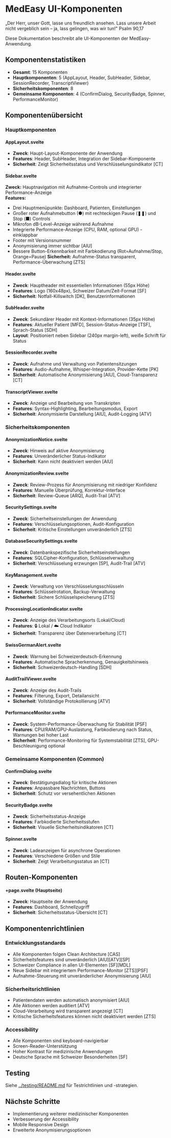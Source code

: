 # MedEasy UI-Komponenten

„Der Herr, unser Gott, lasse uns freundlich ansehen. Lass unsere Arbeit nicht vergeblich sein – ja, lass gelingen, was wir tun!" Psalm 90,17

Diese Dokumentation beschreibt alle UI-Komponenten der MedEasy-Anwendung.

## Komponentenstatistiken

- **Gesamt**: 15 Komponenten
- **Hauptkomponenten**: 5 (AppLayout, Header, SubHeader, Sidebar, SessionRecorder, TranscriptViewer)
- **Sicherheitskomponenten**: 8
- **Gemeinsame Komponenten**: 4 (ConfirmDialog, SecurityBadge, Spinner, PerformanceMonitor)

## Komponentenübersicht

### Hauptkomponenten

#### AppLayout.svelte
- **Zweck**: Haupt-Layout-Komponente der Anwendung
- **Features**: Header, SubHeader, Integration der Sidebar-Komponente
- **Sicherheit**: Zeigt Sicherheitsstatus und Verschlüsselungsindikator [CT]

#### Sidebar.svelte
**Zweck:** Hauptnavigation mit Aufnahme-Controls und integrierter Performance-Anzeige  
**Features:**
- Drei Hauptmenüpunkte: Dashboard, Patienten, Einstellungen
- Großer roter Aufnahmebutton (●) mit rechteckigen Pause (❚❚) und Stop (■) Controls
- Mikrofon dB-Level-Anzeige während Aufnahme
- Integrierte Performance-Anzeige (CPU, RAM, optional GPU) - einklappbar
- Footer mit Versionsnummer
- Anonymisierung immer sichtbar [AIU]
- Bessere Button-Erkennbarkeit mit Farbkodierung (Rot=Aufnahme/Stop, Orange=Pause)
**Sicherheit:** Aufnahme-Status transparent, Performance-Überwachung [ZTS]

#### Header.svelte
- **Zweck**: Hauptheader mit essentiellen Informationen (55px Höhe)
- **Features**: Logo (160x48px), Schweizer Datum/Zeit-Format [SF]
- **Sicherheit**: Notfall-Killswitch [DK], Benutzerinformationen

#### SubHeader.svelte
- **Zweck**: Sekundärer Header mit Kontext-Informationen (35px Höhe)
- **Features**: Aktueller Patient [MFD], Session-Status-Anzeige [TSF], Sprach-Status [SDH]
- **Layout**: Positioniert neben Sidebar (240px margin-left), weiße Schrift für Status

#### SessionRecorder.svelte
- **Zweck**: Aufnahme und Verwaltung von Patientensitzungen
- **Features**: Audio-Aufnahme, Whisper-Integration, Provider-Kette [PK]
- **Sicherheit**: Automatische Anonymisierung [AIU], Cloud-Transparenz [CT]

#### TranscriptViewer.svelte
- **Zweck**: Anzeige und Bearbeitung von Transkripten
- **Features**: Syntax-Highlighting, Bearbeitungsmodus, Export
- **Sicherheit**: Anonymisierte Darstellung [AIU], Audit-Logging [ATV]

### Sicherheitskomponenten

#### AnonymizationNotice.svelte
- **Zweck**: Hinweis auf aktive Anonymisierung
- **Features**: Unveränderlicher Status-Indikator
- **Sicherheit**: Kann nicht deaktiviert werden [AIU]

#### AnonymizationReview.svelte
- **Zweck**: Review-Prozess für Anonymisierung mit niedriger Konfidenz
- **Features**: Manuelle Überprüfung, Korrektur-Interface
- **Sicherheit**: Review-Queue [ARQ], Audit-Trail [ATV]

#### SecuritySettings.svelte
- **Zweck**: Sicherheitseinstellungen der Anwendung
- **Features**: Verschlüsselungsoptionen, Audit-Konfiguration
- **Sicherheit**: Kritische Einstellungen unveränderlich [ZTS]

#### DatabaseSecuritySettings.svelte
- **Zweck**: Datenbankspezifische Sicherheitseinstellungen
- **Features**: SQLCipher-Konfiguration, Schlüsselverwaltung
- **Sicherheit**: Verschlüsselung erzwungen [SP], Audit-Trail [ATV]

#### KeyManagement.svelte
- **Zweck**: Verwaltung von Verschlüsselungsschlüsseln
- **Features**: Schlüsselrotation, Backup-Verwaltung
- **Sicherheit**: Sichere Schlüsselspeicherung [ZTS]

#### ProcessingLocationIndicator.svelte
- **Zweck**: Anzeige des Verarbeitungsorts (Lokal/Cloud)
- **Features**: 🔒 Lokal / ☁️ Cloud Indikator
- **Sicherheit**: Transparenz über Datenverarbeitung [CT]

#### SwissGermanAlert.svelte
- **Zweck**: Warnung bei Schweizerdeutsch-Erkennung
- **Features**: Automatische Spracherkennung, Genauigkeitshinweis
- **Sicherheit**: Schweizerdeutsch-Handling [SDH]

#### AuditTrailViewer.svelte
- **Zweck**: Anzeige des Audit-Trails
- **Features**: Filterung, Export, Detailansicht
- **Sicherheit**: Vollständige Protokollierung [ATV]

#### PerformanceMonitor.svelte
- **Zweck**: System-Performance-Überwachung für Stabilität [PSF]
- **Features**: CPU/RAM/GPU-Auslastung, Farbkodierung nach Status, Warnungen bei hoher Last
- **Sicherheit**: Performance-Monitoring für Systemstabilität [ZTS], GPU-Beschleunigung optional

### Gemeinsame Komponenten (Common)

#### ConfirmDialog.svelte
- **Zweck**: Bestätigungsdialog für kritische Aktionen
- **Features**: Anpassbare Nachrichten, Buttons
- **Sicherheit**: Schutz vor versehentlichen Aktionen

#### SecurityBadge.svelte
- **Zweck**: Sicherheitsstatus-Anzeige
- **Features**: Farbkodierte Sicherheitsstufen
- **Sicherheit**: Visuelle Sicherheitsindikatoren [CT]

#### Spinner.svelte
- **Zweck**: Ladeanzeigen für asynchrone Operationen
- **Features**: Verschiedene Größen und Stile
- **Sicherheit**: Zeigt Verarbeitungsstatus an [CT]

## Routen-Komponenten

#### +page.svelte (Hauptseite)
- **Zweck**: Hauptseite der Anwendung
- **Features**: Dashboard, Schnellzugriff
- **Sicherheit**: Sicherheitsstatus-Übersicht [CT]

## Komponentenrichtlinien

### Entwicklungsstandards
- Alle Komponenten folgen Clean Architecture [CAS]
- Sicherheitsfeatures sind unveränderlich [AIU][ATV][SP]
- Schweizer Compliance in allen UI-Elementen [SF][MDL]
- Neue Sidebar mit integriertem Performance-Monitor [ZTS][PSF]
- Aufnahme-Steuerung mit unveränderlicher Anonymisierung [AIU]

### Sicherheitsrichtlinien
- Patientendaten werden automatisch anonymisiert [AIU]
- Alle Aktionen werden auditiert [ATV]
- Cloud-Verarbeitung wird transparent angezeigt [CT]
- Kritische Sicherheitsfeatures können nicht deaktiviert werden [ZTS]

### Accessibility
- Alle Komponenten sind keyboard-navigierbar
- Screen-Reader-Unterstützung
- Hoher Kontrast für medizinische Anwendungen
- Deutsche Sprache mit Schweizer Besonderheiten [SF]

## Testing

Siehe [../testing/README.md](../testing/README.md) für Testrichtlinien und -strategien.

## Nächste Schritte

- Implementierung weiterer medizinischer Komponenten
- Verbesserung der Accessibility
- Mobile Responsive Design
- Erweiterte Anonymisierungsoptionen
